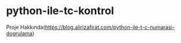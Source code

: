 # python-ile-tc-kontrol

Proje Hakkında(https://blog.alirizafirat.com/python-ile-t-c-numarasi-dogrulama)
